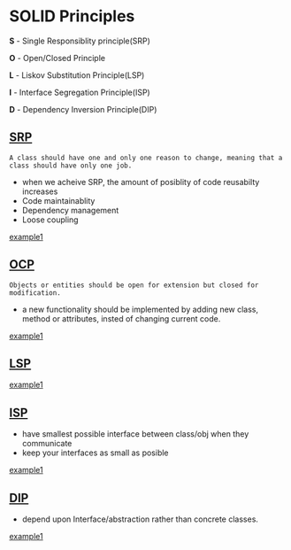 # SOLID Principles

**S** - Single Responsiblity principle(SRP)

**O** - Open/Closed Principle

**L** - Liskov Substitution Principle(LSP)

**I** - Interface Segregation Principle(ISP)

**D** - Dependency Inversion Principle(DIP)

## [SRP](https://github.com/ajeeth-b/SOLID-Principles/tree/master/SRP)
```
A class should have one and only one reason to change, meaning that a class should have only one job.
```
- when we acheive SRP, the amount of posiblity of code reusabilty increases
- Code maintainablity
- Dependency management
- Loose coupling


[example1](https://github.com/ajeeth-b/SOLID-Principles/tree/master/SRP/example1/wrong.md)

## [OCP](https://github.com/ajeeth-b/SOLID-Principles/tree/master/OCP)
```
Objects or entities should be open for extension but closed for modification.
```

- a new functionality should be implemented by adding new class, method or attributes, insted of changing current code.

[example1](https://github.com/ajeeth-b/SOLID-Principles/tree/master/OCP/example1/wrong.md)
## [LSP](https://github.com/ajeeth-b/SOLID-Principles/tree/master/LSP)


[example1](https://github.com/ajeeth-b/SOLID-Principles/tree/master/LSP/example1/wrong.md)

## [ISP](https://github.com/ajeeth-b/SOLID-Principles/tree/master/ISP)
- have smallest possible interface between class/obj when they communicate
- keep your interfaces as small as posible

[example1](https://github.com/ajeeth-b/SOLID-Principles/tree/master/ISP/example1/wrong.md)

## [DIP](https://github.com/ajeeth-b/SOLID-Principles/tree/master/DIP)
- depend upon Interface/abstraction rather than concrete classes.

[example1](https://github.com/ajeeth-b/SOLID-Principles/tree/master/DIP/example1/wrong.md)